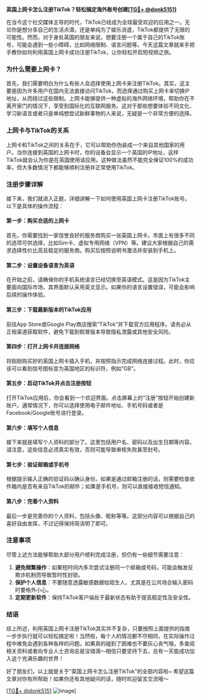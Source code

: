 **英国上网卡怎么注册TikTok？轻松搞定海外账号创建[[TG💪+ @donk5151](https://t.me/s/donk5151)]**

在当今这个社交媒体主导的时代，TikTok已经成为全球最受欢迎的应用之一。无论你是想分享自己的生活点滴，还是单纯为了娱乐消遣，TikTok都提供了无限的可能性。然而，对于身处英国的朋友来说，想要注册一个属于自己的TikTok账号，可能会遇到一些小障碍，比如网络限制、语言问题等。今天这篇文章就来手把手教你如何利用英国上网卡成功注册TikTok，让你轻松开启短视频之旅。

### 为什么需要上网卡？

首先，我们需要明白为什么有些人会选择使用上网卡来注册TikTok。其实，这主要是因为许多用户在国内无法直接访问TikTok，而选择通过购买上网卡来切换IP地址，从而绕过这些限制。上网卡能够提供一种虚拟的海外网络环境，帮助你在不离开家门的情况下，享受到国际化的互联网服务。这对于那些想要体验不同文化、学习新语言或者只是单纯想尝试新鲜事物的人来说，无疑是一个非常方便的选择。

### 上网卡与TikTok的关系

上网卡和TikTok之间的关系在于，它可以帮助你伪装成一个来自其他国家的用户。当你连接到英国的上网卡时，你的设备会显示一个英国的IP地址，这样TikTok就会认为你是在英国使用该应用。这种做法虽然不能完全保证100%的成功率，但大多数情况下都能够顺利注册并正常使用TikTok。

### 注册步骤详解

接下来，我们就进入正题，详细讲解一下如何使用英国上网卡注册TikTok账号。以下是具体的操作流程：

#### 第一步：购买合适的上网卡
首先，你需要找到一家信誉良好的服务商购买一张英国上网卡。市面上有很多不同的选项可供选择，比如Sim卡、虚拟专用网络（VPN）等。建议大家根据自己的需求选择性价比高且稳定的服务商。购买后按照说明书激活并安装到手机上。

#### 第二步：设置设备语言为英语
在开始之前，请确保你的手机系统语言已经切换至英语模式。这是因为TikTok主要面向国际市场，其界面默认采用英文显示。如果你的语言设置错误，可能会影响后续的操作体验。

#### 第三步：下载最新版本的TikTok应用
前往App Store或Google Play商店搜索“TikTok”并下载官方应用程序。请务必从正规渠道获取软件，避免下载到假冒版本导致隐私泄露或其他安全风险。

#### 第四步：打开上网卡并连接网络
将刚刚购买好的英国上网卡插入手机，并按照指示完成网络连接过程。此时，你应该可以看到信号图标变为英国地区的标识符，例如“GB”。

#### 第五步：启动TikTok并点击注册按钮
打开TikTok应用后，你会看到一个欢迎界面。点击屏幕上的“注册”按钮开始创建新账户。通常情况下，你可以选择使用电子邮件地址、手机号码或者是Facebook/Google账号进行登录。

#### 第六步：填写个人信息
接下来就是填写个人资料的部分了。这里包括用户名、密码以及出生日期等内容。请注意，这些信息必须真实有效，否则可能导致审核失败甚至封号。

#### 第七步：验证邮箱或手机号
根据提示输入正确的验证码以确认身份。如果是通过邮箱注册的话，则需要检查收件箱内是否有来自TikTok的邮件；如果是手机号，则可以直接接收短信通知。

#### 第八步：完善个人资料
最后一步是完善你的个人资料，包括头像、昵称等等。这部分内容可以根据自己的喜好自由发挥，不过记得保持简洁明了即可。

### 注意事项

尽管上述方法能够帮助大部分用户顺利完成注册，但仍有一些细节需要注意：

1. **避免频繁操作**：如果短时间内多次尝试注册同一个邮箱或号码，可能会触发反欺诈机制而导致暂时性封锁。
2. **保护个人信息**：不要随意透露敏感数据给陌生人，尤其是在公共场合输入密码时要格外小心。
3. **定期更新软件**：保持TikTok客户端处于最新状态有助于提高稳定性及安全性。

### 结语

综上所述，利用英国上网卡注册TikTok其实并不复杂，只要按照上面提供的指南一步步执行就可以轻松搞定啦！当然啦，每个人的情况都不尽相同，在实际操作过程中难免会遇到各种各样的问题。如果真的碰到了困难也不要灰心丧气哦，多查阅相关资料或者向专业人士咨询总是没错滴～相信只要坚持下去，总有一天能成功加入这个充满乐趣的世界！

好了朋友们，以上就是关于“英国上网卡怎么注册TikTok”的全部内容啦~ 希望这篇文章对你有所帮助！如果你还有其他疑问的话，随时欢迎留言交流哦～

[[TG💪+ @donk5151](https://t.me/s/donk5151) ![Image](https://i.postimg.cc/rwNCRYN7/Snipaste-2025-04-30-17-27-05.png)]